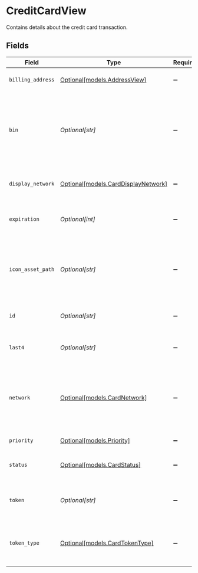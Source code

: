 # CreditCardView

Contains details about the credit card transaction.


## Fields

| Field                                                                                                                                                        | Type                                                                                                                                                         | Required                                                                                                                                                     | Description                                                                                                                                                  | Example                                                                                                                                                      |
| ------------------------------------------------------------------------------------------------------------------------------------------------------------ | ------------------------------------------------------------------------------------------------------------------------------------------------------------ | ------------------------------------------------------------------------------------------------------------------------------------------------------------ | ------------------------------------------------------------------------------------------------------------------------------------------------------------ | ------------------------------------------------------------------------------------------------------------------------------------------------------------ |
| `billing_address`                                                                                                                                            | [Optional[models.AddressView]](../models/addressview.md)                                                                                                     | :heavy_minus_sign:                                                                                                                                           | The address object returned in the response.                                                                                                                 |                                                                                                                                                              |
| `bin`                                                                                                                                                        | *Optional[str]*                                                                                                                                              | :heavy_minus_sign:                                                                                                                                           | The Bank Identification Number for the credit card; this is typically the first 4-6 digits of the credit card number. **Nullable** for Transactions Details. | 402201                                                                                                                                                       |
| `display_network`                                                                                                                                            | [Optional[models.CardDisplayNetwork]](../models/carddisplaynetwork.md)                                                                                       | :heavy_minus_sign:                                                                                                                                           | The card's network. **Nullable** for Transactions Details.                                                                                                   | Visa                                                                                                                                                         |
| `expiration`                                                                                                                                                 | *Optional[int]*                                                                                                                                              | :heavy_minus_sign:                                                                                                                                           | The card's expiration. **Nullable** for Transactions Details.                                                                                                | 1654041600000                                                                                                                                                |
| `icon_asset_path`                                                                                                                                            | *Optional[str]*                                                                                                                                              | :heavy_minus_sign:                                                                                                                                           | The asset link for displayed icons. This link varies depending on payment method used.  **Nullable** for Transactions Details.                               | img/issuer-logos/visa.png                                                                                                                                    |
| `id`                                                                                                                                                         | *Optional[str]*                                                                                                                                              | :heavy_minus_sign:                                                                                                                                           | The card's ID. **Nullable** for Transactions Details.                                                                                                        | AB3rJKam5DhYE                                                                                                                                                |
| `last4`                                                                                                                                                      | *Optional[str]*                                                                                                                                              | :heavy_minus_sign:                                                                                                                                           | The card's last 4 digits. **Nullable** for Transactions Details.                                                                                             | 4021                                                                                                                                                         |
| `network`                                                                                                                                                    | [Optional[models.CardNetwork]](../models/cardnetwork.md)                                                                                                     | :heavy_minus_sign:                                                                                                                                           | The card's network code. **Nullable** for Transactions Details. Note: LEGACY diners_club_us_ca now tagged as mastercard<br/>                                 | visa                                                                                                                                                         |
| `priority`                                                                                                                                                   | [Optional[models.Priority]](../models/priority.md)                                                                                                           | :heavy_minus_sign:                                                                                                                                           | Describes the card's priority.<br/>                                                                                                                          | primary                                                                                                                                                      |
| `status`                                                                                                                                                     | [Optional[models.CardStatus]](../models/cardstatus.md)                                                                                                       | :heavy_minus_sign:                                                                                                                                           | The card's status. **Nullable** for Transactions Details.                                                                                                    | active                                                                                                                                                       |
| `token`                                                                                                                                                      | *Optional[str]*                                                                                                                                              | :heavy_minus_sign:                                                                                                                                           | The Bolt token associated to the credit card. Required for new, unsaved cards.                                                                               | a1B2c3D4e5F6G7H8i9J0k1L2m3N4o5P6Q7r8S9t0                                                                                                                     |
| `token_type`                                                                                                                                                 | [Optional[models.CardTokenType]](../models/cardtokentype.md)                                                                                                 | :heavy_minus_sign:                                                                                                                                           | Used to define which payment processor generated the token for this credit card.<br/>                                                                        | bolt                                                                                                                                                         |